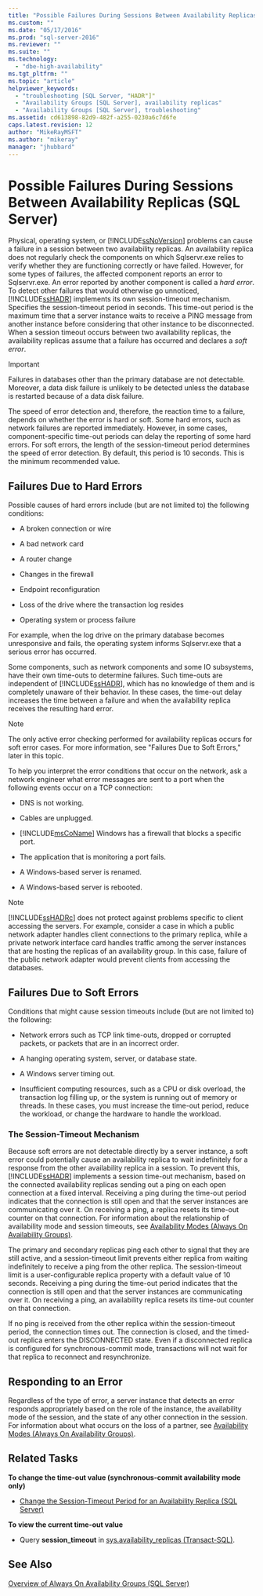 ```yaml
---
title: "Possible Failures During Sessions Between Availability Replicas (SQL Server) | Microsoft Docs"
ms.custom: ""
ms.date: "05/17/2016"
ms.prod: "sql-server-2016"
ms.reviewer: ""
ms.suite: ""
ms.technology:
  - "dbe-high-availability"
ms.tgt_pltfrm: ""
ms.topic: "article"
helpviewer_keywords: 
  - "troubleshooting [SQL Server, "HADR"]"
  - "Availability Groups [SQL Server], availability replicas"
  - "Availability Groups [SQL Server], troubleshooting"
ms.assetid: cd613898-82d9-482f-a255-0230a6c7d6fe
caps.latest.revision: 12
author: "MikeRayMSFT"
ms.author: "mikeray"
manager: "jhubbard"
---
```

# Possible Failures During Sessions Between Availability Replicas (SQL Server)

Physical, operating system, or [!INCLUDE[ssNoVersion](../../../includes/ssnoversion-md.md)] problems can cause a failure in a session between two availability replicas. An availability replica does not regularly check the components on which Sqlservr.exe relies to verify whether they are functioning correctly or have failed. However, for some types of failures, the affected component reports an error to Sqlservr.exe. An error reported by another component is called a *hard error*. To detect other failures that would otherwise go unnoticed, [!INCLUDE[ssHADR](../../../includes/sshadr-md.md)] implements its own session-timeout mechanism. Specifies the session-timeout period in seconds. This time-out period is the maximum time that a server instance waits to receive a PING message from another instance before considering that other instance to be disconnected. When a session timeout occurs between two availability replicas, the availability replicas assume that a failure has occurred and declares a *soft error*.  
  
> [!IMPORTANT]  
>  Failures in databases other than the primary database are not detectable. Moreover, a data disk failure is unlikely to be detected unless the database is restarted because of a data disk failure.  
  
 The speed of error detection and, therefore, the reaction time to a failure, depends on whether the error is hard or soft. Some hard errors, such as network failures are reported immediately. However, in some cases, component-specific time-out periods can delay the reporting of some hard errors. For soft errors, the length of the session-timeout period determines the speed of error detection. By default, this period is 10 seconds. This is the minimum recommended value.  
  
## Failures Due to Hard Errors  
 Possible causes of hard errors include (but are not limited to) the following conditions:  
  
-   A broken connection or wire  
  
-   A bad network card  
  
-   A router change  
  
-   Changes in the firewall  
  
-   Endpoint reconfiguration  
  
-   Loss of the drive where the transaction log resides  
  
-   Operating system or process failure  
  
 For example, when the log drive on the primary database becomes unresponsive and fails, the operating system informs Sqlservr.exe that a serious error has occurred.  
  
 Some components, such as network components and some IO subsystems, have their own time-outs to determine failures. Such time-outs are independent of [!INCLUDE[ssHADR](../../../includes/sshadr-md.md)], which has no knowledge of them and is completely unaware of their behavior. In these cases, the time-out delay increases the time between a failure and when the availability replica receives the resulting hard error.  
  
> [!NOTE]  
>  The only active error checking performed for availability replicas occurs for soft error cases. For more information, see "Failures Due to Soft Errors," later in this topic.  
  
 To help you interpret the error conditions that occur on the network, ask a network engineer what error messages are sent to a port when the following events occur on a TCP connection:  
  
-   DNS is not working.  
  
-   Cables are unplugged.  
  
-   [!INCLUDE[msCoName](../../../includes/msconame-md.md)] Windows has a firewall that blocks a specific port.  
  
-   The application that is monitoring a port fails.  
  
-   A Windows-based server is renamed.  
  
-   A Windows-based server is rebooted.  
  
> [!NOTE]  
>  [!INCLUDE[ssHADRc](../../../includes/sshadrc-md.md)] does not protect against problems specific to client accessing the servers. For example, consider a case in which a public network adapter handles client connections to the primary replica, while a private network interface card handles traffic among the server instances that are hosting the replicas of an availability group. In this case, failure of the public network adapter would prevent clients from accessing the databases.  
  
## Failures Due to Soft Errors  
 Conditions that might cause session timeouts include (but are not limited to) the following:  
  
-   Network errors such as TCP link time-outs, dropped or corrupted packets, or packets that are in an incorrect order.  
  
-   A hanging operating system, server, or database state.  
  
-   A Windows server timing out.  
  
-   Insufficient computing resources, such as a CPU or disk overload, the transaction log filling up, or the system is running out of memory or threads. In these cases, you must increase the time-out period, reduce the workload, or change the hardware to handle the workload.  
  
### The Session-Timeout Mechanism  
 Because soft errors are not detectable directly by a server instance, a soft error could potentially cause an availability replica to wait indefinitely for a response from the other availability replica in a session. To prevent this, [!INCLUDE[ssHADR](../../../includes/sshadr-md.md)] implements a session time-out mechanism, based on the connected availability replicas sending out a ping on each open connection at a fixed interval. Receiving a ping during the time-out period indicates that the connection is still open and that the server instances are communicating over it. On receiving a ping, a replica resets its time-out counter on that connection. For information about the relationship of availability mode and session timeouts, see [Availability Modes &#40;Always On Availability Groups&#41;](../../../database-engine/availability-groups/windows/availability-modes-always-on-availability-groups.md).  
  
 The primary and secondary replicas ping each other to signal that they are still active, and a session-timeout limit prevents either replica from waiting indefinitely to receive a ping from the other replica. The session-timeout limit is a user-configurable replica property with a default value of 10 seconds. Receiving a ping during the time-out period indicates that the connection is still open and that the server instances are communicating over it. On receiving a ping, an availability replica resets its time-out counter on that connection.  
  
 If no ping is received from the other replica within the session-timeout period, the connection times out. The connection is closed, and the timed-out replica enters the DISCONNECTED state. Even if a disconnected replica is configured for synchronous-commit mode, transactions will not wait for that replica to reconnect and resynchronize.  
  
## Responding to an Error  
 Regardless of the type of error, a server instance that detects an error responds appropriately based on the role of the instance, the availability mode of the session, and the state of any other connection in the session. For information about what occurs on the loss of a partner, see [Availability Modes &#40;Always On Availability Groups&#41;](../../../database-engine/availability-groups/windows/availability-modes-always-on-availability-groups.md).  
  
## Related Tasks  
 **To change the time-out value (synchronous-commit availability mode only)**  
  
-   [Change the Session-Timeout Period for an Availability Replica &#40;SQL Server&#41;](../../../database-engine/availability-groups/windows/change-the-session-timeout-period-for-an-availability-replica-sql-server.md)  
  
 **To view the current time-out value**  
  
-   Query **session_timeout** in [sys.availability_replicas &#40;Transact-SQL&#41;](../../../relational-databases/system-catalog-views/sys-availability-replicas-transact-sql.md).  
  
## See Also  
 [Overview of Always On Availability Groups &#40;SQL Server&#41;](../../../database-engine/availability-groups/windows/overview-of-always-on-availability-groups-sql-server.md)  
  
  
